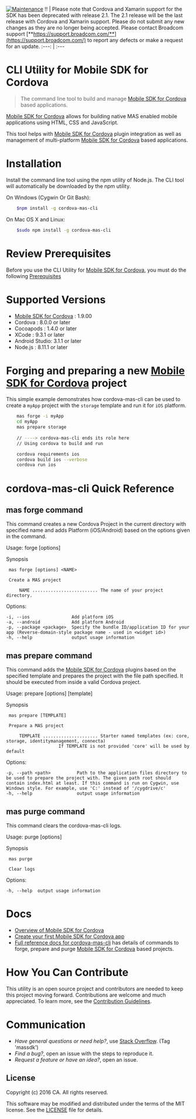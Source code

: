 [![Maintenance](https://img.shields.io/badge/Maintained%3F-no-red.svg)](https://bitbucket.org/lbesson/ansi-colors)
:bangbang: | Please note that Cordova and Xamarin support for the SDK has been deprecated with release 2.1. The 2.1 release will be the last release with Cordova and Xamarin support. Please do not submit any new changes as they are no longer being accepted. Please contact Broadcom support [**https://support.broadcom.com/**](https://support.broadcom.com/) to report any defects or make a request for an update.
:---: | :---

# CLI Utility for Mobile SDK for Cordova

> The command line tool to build and manage [Mobile SDK for Cordova][MobileSDKForCordova] based applications.

[Mobile SDK for Cordova][MobileSDKForCordova] allows for building native MAS enabled mobile applications using HTML, CSS and JavaScript. <br/>

This tool helps with [Mobile SDK for Cordova][MobileSDKForCordova] plugin integration as well as management of multi-platform [Mobile SDK for Cordova][MobileSDKForCordova] based applications.


# Installation
Install the command line tool using the npm utility of Node.js. The CLI tool will automatically be downloaded by the npm utility.

On Windows (Cygwin Or Git Bash):    
```bash    
    $npm install -g cordova-mas-cli
```    
    
On Mac OS X and Linux:
```bash    
    $sudo npm install -g cordova-mas-cli
```


# Review Prerequisites

Before you use the CLI Utility for [Mobile SDK for Cordova][MobileSDKForCordova], you must do the following [Prerequisites][Prerequisites]


# Supported Versions

- [Mobile SDK for Cordova][MobileSDKForCordova]       : 1.9.00
- Cordova   : 8.0.0 or later
- Cocoapods : 1.4.0 or later
- XCode	    : 9.3.1 or later
- Android Studio: 3.1.1 or later
- Node.js   : 8.11.1 or later


# Forging and preparing a new [Mobile SDK for Cordova][MobileSDKForCordova] project
This simple example demonstrates how cordova-mas-cli can be used to create a `myApp` project with the `storage` template and run it for `iOS` platform.

```bash
    mas forge -i myApp
    cd myApp
    mas prepare storage   
    
    // ----> cordova-mas-cli ends its role here
    // Using cordova to build and run

    cordova requirements ios    
    cordova build ios --verbose
    cordova run ios
```


# cordova-mas-cli Quick Reference

## mas forge command

This command creates a new Cordova Project in the current directory with specified name and adds Platform (iOS/Android) based on the options given in the command.

Usage: forge [options] <NAME>
 
 Synopsis 

	 mas forge [options] <NAME> 

	 Create a MAS project 

		 NAME ......................... The name of your project directory. 

  Options:

    -i, --ios                Add platform iOS
    -a, --android            Add platform Android
    -p, --package <package>  Specify the bundle ID/application ID for your app (Reverse-domain-style package name - used in <widget id>)
    -h, --help               output usage information


## mas prepare command

This command adds the [Mobile SDK for Cordova][MobileSDKForCordova] plugins based on the specified template and prepares the project with the file path specified. It should be executed from inside a valid Cordova project.

Usage: prepare [options] [template]  

 Synopsis 

	 mas prepare [TEMPLATE] 

	 Prepare a MAS project 

		 TEMPLATE ..................... Starter named templates (ex: core, storage, identitymanagement, connecta)
						If TEMPLATE is not provided 'core' will be used by default

  Options:

    -p, --path <path>          Path to the application files directory to be used to prepare the project with. The given path root should contain index.html at least. If this command is run on Cygwin, use Windows style. For example, use 'C:' instead of '/cygdrive/c'
    -h, --help                 output usage information

## mas purge command

This command clears the cordova-mas-cli logs.

Usage: purge [options]

 Synopsis 

	 mas purge

	 Clear logs 

  Options:

    -h, --help  output usage information

# Docs
- [Overview of Mobile SDK for Cordova]
- [Create your first Mobile SDK for Cordova app]
- [Full reference docs for cordova-mas-cli][Reference docs] has details of commands to forge, prepare and purge [Mobile SDK for Cordova][MobileSDKForCordova] based projects. 


# How You Can Contribute
This utility is an open source project and contributors are needed to keep this project moving forward.
Contributions are welcome and much appreciated. To learn more, see the [Contribution Guidelines][Contributing].


# Communication
- *Have general questions or need help?*, use [Stack Overflow][StackOverflow]. (Tag 'massdk')
- *Find a bug?*, open an issue with the steps to reproduce it.
- *Request a feature or have an idea?*, open an issue.

## License
Copyright (c) 2016 CA. All rights reserved.

This software may be modified and distributed under the terms of the MIT license. See the [LICENSE][LICENSE FILE] file for details.


[Overview of Mobile SDK for Cordova]: http://mas.ca.com/docs/cordova/latest/guides/#mas-plugin-overview
[MobileSDKForCordova]: http://mas.ca.com/docs/cordova/latest/guides/
[Create your first Mobile SDK for Cordova app]: http://mas.ca.com/docs/cordova/latest/guides/#set-up-project-and-start-the-sdk
[Prerequisites]: http://mas.ca.com/docs/cordova/latest/guides/#step-1-review-prerequisites-and-supported-versions
[Reference docs]: ./Reference.md
[StackOverflow]: http://stackoverflow.com/questions/tagged/massdk
[Contributing]: /CONTRIBUTING.md
[LICENSE FILE]: /LICENSE
